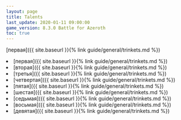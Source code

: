 ```yaml
---
layout: page
title: Talents
last_update: 2020-01-11 09:00:00
game_version: 8.3.0 Battle for Azeroth
toc: true
---
```


[первая]({{ site.baseurl }}{% link guide/general/trinkets.md %})

<div id="smooth-nav-outer">

<li>[первая]({{ site.baseurl }}{% link guide/general/trinkets.md %})</li>
<li>[вторая]({{ site.baseurl }}{% link guide/general/trinkets.md %})</li>
<li>[третья]({{ site.baseurl }}{% link guide/general/trinkets.md %})</li>
<li>[четвертая]({{ site.baseurl }}{% link guide/general/trinkets.md %})</li>
<li>[пятая]({{ site.baseurl }}{% link guide/general/trinkets.md %})</li>
<li>[шестая]({{ site.baseurl }}{% link guide/general/trinkets.md %})</li>
<li>[седьмая]({{ site.baseurl }}{% link guide/general/trinkets.md %})</li>
<li>[восьмая]({{ site.baseurl }}{% link guide/general/trinkets.md %})</li>
<li>[девятая]({{ site.baseurl }}{% link guide/general/trinkets.md %})</li>
</li>
</div>